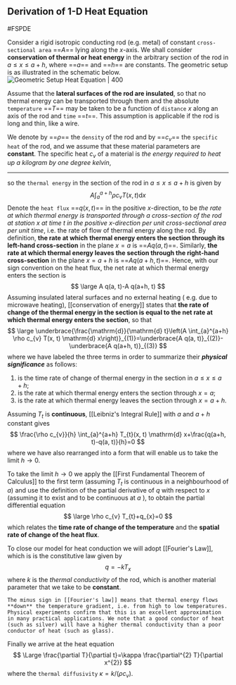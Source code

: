 ## Derivation of 1-D Heat Equation
#FSPDE 

Consider a rigid isotropic conducting rod (e.g. metal) of constant `cross-sectional area` ==$A$== lying along the $x$-axis. We shall consider **conservation of thermal or heat energy** in the arbitrary section of the rod in $a \leq x \leq a+h$, where ==$a$== and ==$h$== are constants. The geometric setup is as illustrated in the schematic below.
![Geometric Setup Heat Equation | 400](FSPDE-32.png)

Assume that the **lateral surfaces of the rod are insulated**, so that no thermal energy can be transported through them and the absolute `temperature` ==$T$== may be taken to be a function of `distance` $x$ along an axis of the rod and `time` ==$t$==. This assumption is applicable if the rod is long and thin, like a wire.

We denote by ==$\rho$== the `density` of the rod and by ==$c_{v}$== the `specific heat` of the rod, and we assume that these material parameters are **constant**. The specific heat $c_{v}$ of a material is *the energy required to heat up a kilogram by one degree kelvin*, 

---
so the `thermal energy` in the section of the rod in $a \leq x \leq a+h$ is given by
$$
A \int_{a}^{a+h} \rho c_{v} T(x, t) \mathrm{d} x
$$
Denote the `heat flux` ==$q(x, t)$== in the positive $x$-direction, to be *the rate at which thermal energy is transported through a cross-section of the rod at station $x$ at time $t$ in the positive $x$-direction per unit cross-sectional area per unit time*, i.e. the rate of flow of thermal energy along the rod. By definition, **the rate at which thermal energy enters the section through its left-hand cross-section** in the plane $x=a$ is ==$A q(a, t)$==. Similarly, **the rate at which thermal energy leaves the section through the right-hand cross-section** in the plane $x=a+h$ is ==$A q(a+h, t)$==. Hence, with our sign convention on the heat flux, the net rate at which thermal energy enters the section is
$$
\large
A q(a, t)-A q(a+h, t)
$$
Assuming insulated lateral surfaces and no external heating $($ e.g. due to microwave heating), [[conservation of energy]] states that **the rate of change of the thermal energy in the section is equal to the net rate at which thermal energy enters the section**, so that
$$
\large
\underbrace{\frac{\mathrm{d}}{\mathrm{d} t}\left(A \int_{a}^{a+h} \rho c_{v} T(x, t) \mathrm{d} x\right)}_{(1)}=\underbrace{A q(a, t)}_{(2)}-\underbrace{A q(a+h, t)}_{(3)}
$$
where we have labeled the three terms in order to summarize their ***physical significance*** as follows:
1) is the time rate of change of thermal energy in the section in $a \leq x \leq a+h$;
2) is the rate at which thermal energy enters the section through $x=a$;
3) is the rate at which thermal energy leaves the section through $x=a+h$.

Assuming $T_{t}$ is **continuous**, [[Leibniz's Integral Rule]] with $a$ and $a+h$ constant gives
$$
\frac{\rho c_{v}}{h} \int_{a}^{a+h} T_{t}(x, t) \mathrm{d} x+\frac{q(a+h, t)-q(a, t)}{h}=0
$$
where we have also rearranged into a form that will enable us to take the limit $h \rightarrow 0$.

To take the limit $h \rightarrow 0$ we apply the [[First Fundamental Theorem of Calculus]] to the first term (assuming $T_{t}$ is continuous in a neighbourhood of $a$) and use the definition of the partial derivative of $q$ with respect to $x$ (assuming it to exist and to be continuous at $a$ ), to obtain the partial differential equation
$$
\large
\rho c_{v} T_{t}+q_{x}=0
$$
which relates the **time rate of change of the temperature** and the **spatial rate of change of the heat flux**.

To close our model for heat conduction we will adopt [[Fourier's Law]], which is is the constitutive law given by 
$$
q=-k T_{x}
$$
where $k$ is the *thermal conductivity* of the rod, which is another material parameter that we take to be **constant**.

```ad-comment
The minus sign in [[Fourier's law]] means that thermal energy flows **down** the temperature gradient, i.e. from high to low temperatures.
Physical experiments confirm that this is an excellent approximation in many practical applications. We note that a good conductor of heat (such as silver) will have a higher thermal conductivity than a poor conductor of heat (such as glass).
```

Finally we arrive at the heat equation
$$
\Large
\frac{\partial T}{\partial t}=\kappa \frac{\partial^{2} T}{\partial x^{2}}
$$
where the `thermal diffusivity` $\kappa=k /\left(\rho c_{v}\right)$.